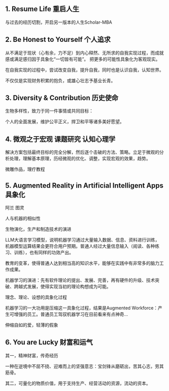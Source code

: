 ## 1. Resume Life 重启人生

与过去的经历切割，开启另一版本的人生Scholar-MBA

## 2. Be Honest to Yourself 个人追求

从不满足于现状（心有余，力不足）到内心释然、无所求的自我实现过程，而成就感或满足感归因于具象化“一切皆有可能”。 把更多的可能性具象化为客观现实。

在自我实现的过程中，尝试改变自我，提升自我，同时也是认识自我，认知世界。

不仅仅是实现财务积累的抱负，或雄心壮志予基业长青。

## 3. Diversity & Contribution 历史使命

生物多样性，致力于同一件事情或共同目标：

个人的全面发展，维护公平正义，捍卫和平等诸多美好愿望。

## 4. 微观之于宏观 课题研究 认知心理学

解决方案包括最终目标的完全分解，然后逐个击破的方法、策略。立足于微观的分析处理，理解基本原理，历经微观的优化、调整，实现宏观的效果，趋势。

微雕作品，理疗教程

## 5. Augmented Reality in Artificial Intelligent Apps 具象化

阿兰 图灵

人与机器的相似性

生物演化，生产和制造技术的演进

LLM大语言学习模型，说明机器学习通过大量输入数据、信息、资料进行训练，机器模型运算结果会更符合用户预期。普通人经过大量信息输入（阅读、各种练习、训练），也有同样的功效产出。

教育的变革，使得普通人达到相当高的知识水平，能够在实践中有非常多的脑力工作成果。

机器学习的演进：先有软件理论的提出、发展、完善，再有硬件的升级、技术突破、跨越式发展，使得实现当初的理论构想成为可能。

理念、理论、设想的具象化过程

机器学习的一大功用是压缩这一具象化过程，结果是Augmented Workforce：产生可增强的员工。普通员工驾驭机器学习在目前看来有点神奇...

伸缩自如的爱，轻薄的假象

## 6. You are Lucky 财富和运气

其一，精神财富，传奇经历

一种在逆境中不屈不挠、迎难而上的坚强意志：宝剑锋从磨砺出，苦其心志，劳其筋骨。

其二，可量化的物质价值，用于支持生产、经营活动的资源，流动的资本。












